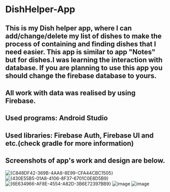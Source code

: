 # DishHelper-App
This is my Dish helper app, where I can add/change/delete my list of dishes to make the process of containing and finding dishes that I need easier. This app is similar to app "Notes" but for dishes.I was learning the interaction with database. If you are planning to use this app you should change the firebase database to yours.
--------------------------------------------------------------------------------------
All work with data was realised by using Firebase.
--------------------------------------------------------------------------------------
Used programs: Android Studio
--------------------------------------------------------------------------------------
Used libraries: Firebase Auth, Firebase UI and etc.(check gradle for more information)
--------------------------------------------------------------------------------------
Screenshots of app's work and design are below.  
--------------------------------------------------------------------------------------
![{C848DF42-369B-4AA8-8E99-CFA44CBC1505}](https://github.com/user-attachments/assets/0522e007-1fd2-42ab-a9a4-fc108ac58d8d)
![{430E55B5-01A8-4106-8F37-6701C0E8D5B9}](https://github.com/user-attachments/assets/c65e92ac-4c80-4467-82a7-1c90542c61c0)
![{6E634966-AF8E-4554-A82D-3B6E72397BB9}](https://github.com/user-attachments/assets/6d2ab6e9-fa64-4d8d-ad5c-586bb5c721cf)
![image](https://github.com/user-attachments/assets/7c0545fc-6bb3-4e67-898e-b2c0d61057f8)
![image](https://github.com/user-attachments/assets/2e3f6a8f-8602-4103-8c26-f85b98f26046)
